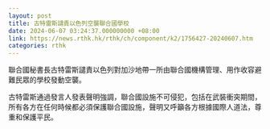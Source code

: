 ```yaml
---
layout: post
title: 古特雷斯譴責以色列空襲聯合國學校
date: 2024-06-07 03:24:37.000000000 +08:00
link: https://news.rthk.hk/rthk/ch/component/k2/1756427-20240607.htm
categories: rthk
---
```


聯合國秘書長古特雷斯譴責以色列對加沙地帶一所由聯合國機構管理、用作收容避難民眾的學校發動空襲。

古特雷斯通過發言人發表聲明強調，聯合國設施不可侵犯，包括在武裝衝突期間，所有各方在任何時候都必須保護聯合國設施，聲明又呼籲各方根據國際人道法，尊重和保護平民。
